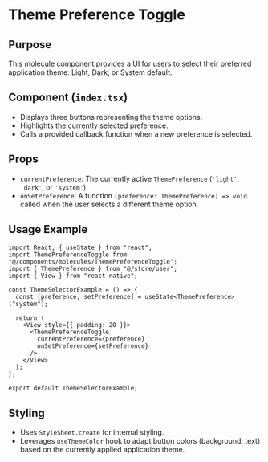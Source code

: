 # Theme Preference Toggle

## Purpose

This molecule component provides a UI for users to select their preferred application theme: Light, Dark, or System default.

## Component (`index.tsx`)

- Displays three buttons representing the theme options.
- Highlights the currently selected preference.
- Calls a provided callback function when a new preference is selected.

## Props

- `currentPreference`: The currently active `ThemePreference` (`'light'`, `'dark'`, or `'system'`).
- `onSetPreference`: A function `(preference: ThemePreference) => void` called when the user selects a different theme option.

## Usage Example

```tsx
import React, { useState } from "react";
import ThemePreferenceToggle from "@/components/molecules/ThemePreferenceToggle";
import { ThemePreference } from "@/store/user";
import { View } from "react-native";

const ThemeSelectorExample = () => {
  const [preference, setPreference] = useState<ThemePreference>("system");

  return (
    <View style={{ padding: 20 }}>
      <ThemePreferenceToggle
        currentPreference={preference}
        onSetPreference={setPreference}
      />
    </View>
  );
};

export default ThemeSelectorExample;
```

## Styling

- Uses `StyleSheet.create` for internal styling.
- Leverages `useThemeColor` hook to adapt button colors (background, text) based on the currently applied application theme.
